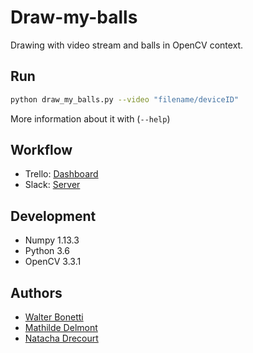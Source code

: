 # Draw-my-balls

Drawing with video stream and balls in OpenCV context.

## Run

```bash
python draw_my_balls.py --video "filename/deviceID"
```

More information about it with (```--help```)

## Workflow

- Trello: [Dashboard](https://trello.com/b/ZkbnlMMX/draw-my-balls)
- Slack: [Server](hub-lyon.slack.com)

## Development

- Numpy 1.13.3
- Python 3.6
- OpenCV 3.3.1

## Authors

- [Walter Bonetti](https://github.com/IniterWorker)
- [Mathilde Delmont](https://github.com/IniterWorker)
- [Natacha Drecourt](https://github.com/IniterWorker)